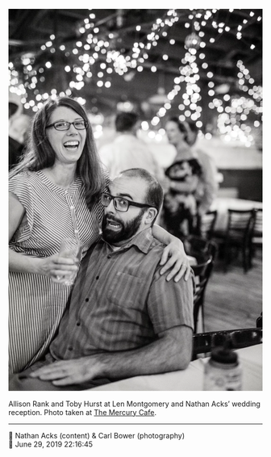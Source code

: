 ![Allison Rank and Toby Hurst](assets/0fafd0147d8df487f6b5788ee6da96d9.webp)

Allison Rank and Toby Hurst at Len Montgomery and Nathan Acks’ wedding reception. Photo taken at [The Mercury Cafe](http://mercurycafe.com/).

- - - -

<span aria-hidden="true">👥</span> Nathan Acks (content) & Carl Bower (photography)  
<span aria-hidden="true">📅</span> June 29, 2019 22:16:45
